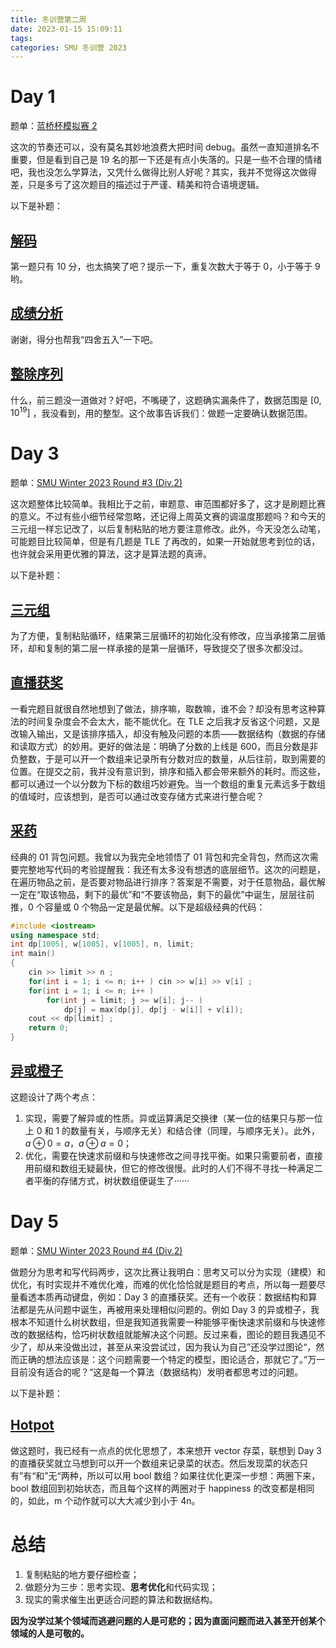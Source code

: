 ```yaml
---
title: 冬训营第二周
date: 2023-01-15 15:09:11
tags: 
categories: SMU 冬训营 2023
---
```

# Day 1

题单：[蓝桥杯模拟赛 2](https://www.luogu.com.cn/contest/95104#problems) 

这次的节奏还可以，没有莫名其妙地浪费大把时间 debug。虽然一直知道排名不重要，但是看到自己是 19 名的那一下还是有点小失落的。只是一些不合理的情绪吧，我也没怎么学算法，又凭什么做得比别人好呢？其实，我并不觉得这次做得差，只是多亏了这次题目的描述过于严谨、精美和符合语境逻辑。<!-- more -->

以下是补题：

## [解码](https://www.luogu.com.cn/problem/P8706) 

第一题只有 10 分，也太搞笑了吧？提示一下，重复次数大于等于 0，小于等于 9 哟。

## [成绩分析](https://www.luogu.com.cn/problem/P8717) 

谢谢，得分也帮我“四舍五入”一下吧。

## [整除序列](https://www.luogu.com.cn/problem/P8711) 

什么，前三题没一道做对？好吧，不嘴硬了，这题确实漏条件了，数据范围是 $[0,10^{19}]$ ，我没看到，用的整型。这个故事告诉我们：做题一定要确认数据范围。

# Day 3

题单：[SMU Winter 2023 Round #3 (Div.2)](https://www.luogu.com.cn/contest/96331#problems) 

这次题整体比较简单。我相比于之前，审题意、审范围都好多了，这才是刷题比赛的意义。不过有些小细节经常忽略，还记得上周英文赛的调温度那题吗？和今天的三元组一样忘记改了，以后复制粘贴的地方要注意修改。此外，今天没怎么动笔，可能题目比较简单，但是有几题是 TLE 了再改的，如果一开始就思考到位的话，也许就会采用更优雅的算法，这才是算法题的真谛。

以下是补题：

## [ 三元组](https://www.luogu.com.cn/problem/P8196) 

为了方便，复制粘贴循环，结果第三层循环的初始化没有修改，应当承接第二层循环，却和复制的第二层一样承接的是第一层循环，导致提交了很多次都没过。

## [直播获奖](https://www.luogu.com.cn/problem/P7072?) 

一看完题目就很自然地想到了做法，排序嘛，取数嘛，谁不会？却没有思考这种算法的时间复杂度会不会太大，能不能优化。在 TLE 之后我才反省这个问题，又是改输入输出，又是该排序插入，却没有触及问题的本质——数据结构（数据的存储和读取方式）的妙用。更好的做法是：明确了分数的上线是 600，而且分数是非负整数，于是可以开一个数组来记录所有分数对应的数量，从后往前，取到需要的位置。在提交之前，我并没有意识到，排序和插入都会带来额外的耗时。而这些，都可以通过一个以分数为下标的数组巧妙避免。当一个数组的重复元素远多于数组的值域时，应该想到，是否可以通过改变存储方式来进行整合呢？

## [采药](https://www.luogu.com.cn/problem/P1048?) 

经典的 01 背包问题。我曾以为我完全地领悟了 01 背包和完全背包，然而这次需要完整地写代码的考验提醒我：我还有太多没有想透的底层细节。这次的问题是，在遍历物品之前，是否要对物品进行排序？答案是不需要，对于任意物品，最优解一定在“取该物品，剩下的最优”和“不要该物品，剩下的最优”中诞生，层层往前推，0 个容量或 0 个物品一定是最优解。以下是超级经典的代码：

```cpp
#include <iostream>
using namespace std;
int dp[1005], w[1005], v[1005], n, limit;
int main()
{
    cin >> limit >> n ;
    for(int i = 1; i <= n; i++ ) cin >> w[i] >> v[i] ;
    for(int i = 1; i <= n; i++ )
        for(int j = limit; j >= w[i]; j-- ) 
            dp[j] = max(dp[j], dp[j - w[i]] + v[i]);
    cout << dp[limit] ;
    return 0;
}
```

## [异或橙子](https://www.luogu.com.cn/problem/P6225) 

这题设计了两个考点：

1. 实现，需要了解异或的性质。异或运算满足交换律（某一位的结果只与那一位上 0 和 1 的数量有关，与顺序无关）和结合律（同理，与顺序无关）。此外， $a\oplus0=a$，$a\oplus a=0$；
2. 优化，需要在快速求前缀和与快速修改之间寻找平衡。如果只需要前者，直接用前缀和数组无疑最快，但它的修改很慢。此时的人们不得不寻找一种满足二者平衡的存储方式，树状数组便诞生了······

# Day 5

题单：[SMU Winter 2023 Round #4 (Div.2)](https://codeforces.com/group/L9GOcnr1dm/contest/420350) 

做题分为思考和写代码两步，这次比赛让我明白：思考又可以分为实现（建模）和优化，有时实现并不难优化难，而难的优化恰恰就是题目的考点，所以每一题要尽量看透本质再动键盘，例如：Day 3 的直播获奖。还有一个收获：数据结构和算法都是先从问题中诞生，再被用来处理相似问题的。例如 Day 3 的异或橙子，我根本不知道什么树状数组，但是我知道我需要一种能够平衡快速求前缀和与快速修改的数据结构，恰巧树状数组就能解决这个问题。反过来看，图论的题目我遇见不少了，却从来没做出过，甚至从来没尝试过，因为我认为自己”还没学过图论“，然而正确的想法应该是：这个问题需要一个特定的模型，图论适合，那就它了。”万一目前没有适合的呢？“这是每一个算法（数据结构）发明者都思考过的问题。

以下是补题：

## [Hotpot](https://codeforces.com/group/L9GOcnr1dm/contest/420350/problem/B) 

做这题时，我已经有一点点的优化思想了，本来想开 vector 存菜，联想到 Day 3 的直播获奖就立马想到可以开一个数组来记录菜的状态。然后发现菜的状态只有”有“和”无“两种，所以可以用 bool 数组？如果往优化更深一步想：两圈下来，bool 数组回到初始状态，而且每个这样的两圈对于 happiness 的改变都是相同的，如此，m 个动作就可以大大减少到小于 4n。

# 总结

1. 复制粘贴的地方要仔细检查；
2. 做题分为三步：思考实现、**思考优化**和代码实现；
3. 现实的需求催生出更适合问题的算法和数据结构。

**因为没学过某个领域而逃避问题的人是可悲的；因为直面问题而进入甚至开创某个领域的人是可敬的。**